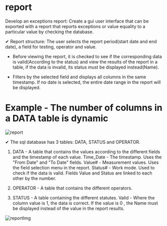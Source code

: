 # report
<title>
  Wpf application for manager: C#, WPF, MSSQL.
Read and enter data and run complex queries(Dynamic SQL).
</title>

Develop an exceptions report:
Create a gui user interface that can be exported with a report that reports exceptions or value equality to a particular value by checking the database.


✔ Report structure:
The user selects the report period(start date and end date), a field for testing, operator and value.<br/>

- Before viewing the report, it is checked to see if the corresponding data is valid(According to the status) and view the results of the report in a table, if the data is invalid, its status must be displayed instead(Name).<br/>

- Filters by the selected field and displays all columns in the same timestamp. If no date is selected, the entire date range in the report will be displayed.<br/>

# Example - The number of columns in a DATA table is dynamic
![report](https://user-images.githubusercontent.com/64954264/127176227-fb3c1fdc-ea8a-472f-8c55-c453ce876595.gif)



✔ The sql database has 3 tables: DATA, STATUS and OPERATOR.

1. DATA - A table that contains the values according to the different fields and the timestamp of each value.
Time_Date - The timestamp. Uses the "From Date" and "To Date" fields.
Value# - Measurement values. Uses the field selection menu in the report.
Status# - Work mode. Used to check if the data is valid.
Fields Value and Status are linked to each other by the number.

2. OPERATOR - A table that contains the different operators.

3. STATUS - A table containing the different statutes.
Valid - Where the column value is 1, the data is correct.
If the value is 0 , the Name must be displayed instead of the value in the report results.

![‏‏reportImg](https://user-images.githubusercontent.com/64954264/127173583-cc25a721-e27a-45e4-8625-30ec85aae4fc.PNG)

